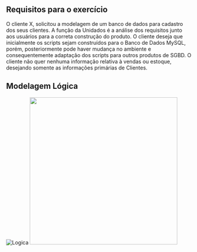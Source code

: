 ## Requisitos para o exercício 
O cliente X, solicitou a modelagem de um banco de dados para cadastro dos seus clientes. A função da Unidados é a análise dos requisitos junto aos usuários para a correta construção do produto. O cliente deseja que inicialmente os scripts sejam construídos para o Banco de Dados MySQL, porém, posteriormente pode haver mudança no ambiente e consequentemente adaptação dos scripts para outros produtos de SGBD. O cliente não quer nenhuma informação relativa à vendas ou estoque, desejando somente as informações primárias de Clientes.
## Modelagem Lógica
![Logica](https://github.com/tiago-xavier-braga/mysql-course/blob/master/CLIENTE%231/images/cliente%231.png)
<img src="https://github.com/tiago-xavier-braga/mysql-course/blob/master/CLIENTE%231/images/cliente%231.png" heigth="486" width="400">